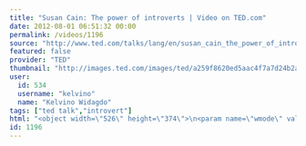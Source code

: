 ```yaml
---
title: "Susan Cain: The power of introverts | Video on TED.com"
date: 2012-08-01 06:51:32 00:00
permalink: /videos/1196
source: "http://www.ted.com/talks/lang/en/susan_cain_the_power_of_introverts.html"
featured: false
provider: "TED"
thumbnail: "http://images.ted.com/images/ted/a259f8620ed5aac4f7a7d24b2a2a83e54ccb6e4c_389x292.jpg"
user:
  id: 534
  username: "kelvino"
  name: "Kelvino Widagdo"
tags: ["ted talk","introvert"]
html: "<object width=\"526\" height=\"374\">\n<param name=\"wmode\" value=\"transparent\"><param name=\"movie\" value=\"http://video.ted.com/assets/player/swf/EmbedPlayer.swf\"><param name=\"allowFullScreen\" value=\"true\"><param name=\"allowScriptAccess\" value=\"always\"><param name=\"wmode\" value=\"transparent\"><param name=\"bgColor\" value=\"#ffffff\"><param name=\"flashvars\" value=\"vu=http://video.ted.com/talk/stream/2012/Blank/SusanCain_2012-320k.mp4&amp;su=http://images.ted.com/images/ted/tedindex/embed-posters/SusanCain_2012-embed.jpg&amp;vw=512&amp;vh=288&amp;ap=0&amp;ti=1377&amp;lang=en&amp;introDuration=15330&amp;adDuration=4000&amp;postAdDuration=830&amp;adKeys=talk=susan_cain_the_power_of_introverts;year=2012;theme=how_the_mind_works;event=TED2012;tag=business;tag=culture;tag=psychology;&amp;preAdTag=tconf.ted/embed;tile=1;sz=512x288;\"><embed src=\"http://video.ted.com/assets/player/swf/EmbedPlayer.swf\" pluginspace=\"http://www.macromedia.com/go/getflashplayer\" type=\"application/x-shockwave-flash\" wmode=\"transparent\" bgcolor=\"#ffffff\" width=\"526\" height=\"374\" allowfullscreen=\"true\" allowscriptaccess=\"always\" flashvars=\"vu=http://video.ted.com/talk/stream/2012/Blank/SusanCain_2012-320k.mp4&amp;su=http://images.ted.com/images/ted/tedindex/embed-posters/SusanCain_2012-embed.jpg&amp;vw=512&amp;vh=288&amp;ap=0&amp;ti=1377&amp;lang=en&amp;introDuration=15330&amp;adDuration=4000&amp;postAdDuration=830&amp;adKeys=talk=susan_cain_the_power_of_introverts;year=2012;theme=how_the_mind_works;event=TED2012;tag=business;tag=culture;tag=psychology;&amp;preAdTag=tconf.ted/embed;tile=1;sz=512x288;\"></embed></object>"
id: 1196
---
```


